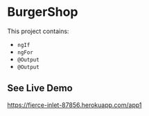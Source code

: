 # BurgerShop

This project contains:
* `ngIf`
* `ngFor`
* `@Output`
* `@Output`


## See Live Demo
https://fierce-inlet-87856.herokuapp.com/app1

